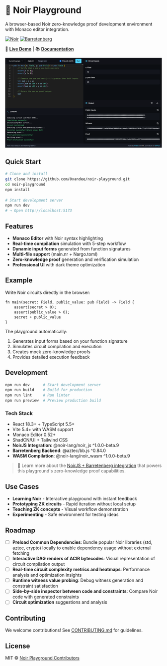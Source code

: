 # 🔮 Noir Playground

A browser-based Noir zero-knowledge proof development environment with Monaco editor integration.

[![Noir](https://img.shields.io/badge/Noir-v1.0.0--beta.9-black?style=flat-square)](https://noir-lang.org/)
[![Barretenberg](https://img.shields.io/badge/Barretenberg-v0.84.0-black?style=flat-square)](https://github.com/AztecProtocol/barretenberg)

🚀 **[Live Demo](https://noir-playground.app)** | 📚 **[Documentation](./docs/noirjs-barretenberg-integration.md)**

![Noir Playground Interface](./docs/playground-screenshot.png)

## Quick Start

```bash
# Clone and install
git clone https://github.com/0xandee/noir-playground.git
cd noir-playground
npm install

# Start development server
npm run dev
# → Open http://localhost:5173
```

## Features

-   **Monaco Editor** with Noir syntax highlighting
-   **Real-time compilation** simulation with 5-step workflow
-   **Dynamic input forms** generated from function signatures
-   **Multi-file support** (main.nr + Nargo.toml)
-   **Zero-knowledge proof** generation and verification simulation
-   **Professional UI** with dark theme optimization

## Example

Write Noir circuits directly in the browser:

```noir
fn main(secret: Field, public_value: pub Field) -> Field {
    assert(secret > 0);
    assert(public_value > 0);
    secret + public_value
}
```

The playground automatically:

1. Generates input forms based on your function signature
2. Simulates circuit compilation and execution
3. Creates mock zero-knowledge proofs
4. Provides detailed execution feedback

## Development

```bash
npm run dev      # Start development server
npm run build    # Build for production
npm run lint     # Run linter
npm run preview  # Preview production build
```

### Tech Stack

-   React 18.3+ + TypeScript 5.5+
-   Vite 5.4+ with WASM support
-   Monaco Editor 0.52+
-   ShadCN/UI + Tailwind CSS
-   **NoirJS Integration**: @noir-lang/noir_js ^1.0.0-beta.9
-   **Barretenberg Backend**: @aztec/bb.js ^0.84.0
-   **WASM Compilation**: @noir-lang/noir_wasm ^1.0.0-beta.9

> 📖 Learn more about the [NoirJS + Barretenberg integration](./docs/noirjs-barretenberg-integration.md) that powers this playground's zero-knowledge proof capabilities.

## Use Cases

-   **Learning Noir** - Interactive playground with instant feedback
-   **Prototyping ZK circuits** - Rapid iteration without local setup
-   **Teaching ZK concepts** - Visual workflow demonstration
-   **Experimenting** - Safe environment for testing ideas

## Roadmap

-   [ ] **Preload Common Dependencies**: Bundle popular Noir libraries (std, aztec, crypto) locally to enable dependency usage without external fetching
-   [ ] **Interactive DAG renders of ACIR bytecodes**: Visual representation of circuit compilation output
-   [ ] **Real-time circuit complexity metrics and heatmaps**: Performance analysis and optimization insights
-   [ ] **Runtime witness value probing**: Debug witness generation and constraint satisfaction
-   [ ] **Side-by-side inspector between code and constraints**: Compare Noir code with generated constraints
-   [ ] **Circuit optimization** suggestions and analysis

## Contributing

We welcome contributions! See [CONTRIBUTING.md](./CONTRIBUTING.md) for guidelines.

## License

MIT © [Noir Playground Contributors](./LICENSE)
